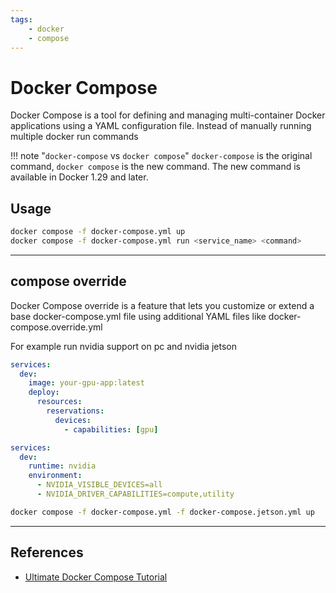 ```yaml
---
tags:
    - docker
    - compose
---
```


# Docker Compose
Docker Compose is a tool for defining and managing multi-container Docker applications using a YAML configuration file. Instead of manually running multiple docker run commands

!!! note "`docker-compose` vs `docker compose`"
    `docker-compose` is the original command, `docker compose` is the new command. 
    The new command is available in Docker 1.29 and later.
    

## Usage     

```bash
docker compose -f docker-compose.yml up
docker compose -f docker-compose.yml run <service_name> <command>
```

---

## compose override
Docker Compose override is a feature that lets you customize or extend a base docker-compose.yml file using additional YAML files like docker-compose.override.yml 

For example run nvidia support on pc and nvidia jetson

```yaml title="docker-compose.yaml"
services:
  dev:
    image: your-gpu-app:latest
    deploy:
      resources:
        reservations:
          devices:
            - capabilities: [gpu]

```

```yaml title="docker-compose.jetson.yaml"
services:
  dev:
    runtime: nvidia
    environment:
      - NVIDIA_VISIBLE_DEVICES=all
      - NVIDIA_DRIVER_CAPABILITIES=compute,utility

```

```bash
docker compose -f docker-compose.yml -f docker-compose.jetson.yml up
```

---

## References
- [Ultimate Docker Compose Tutorial](https://youtu.be/SXwC9fSwct8)